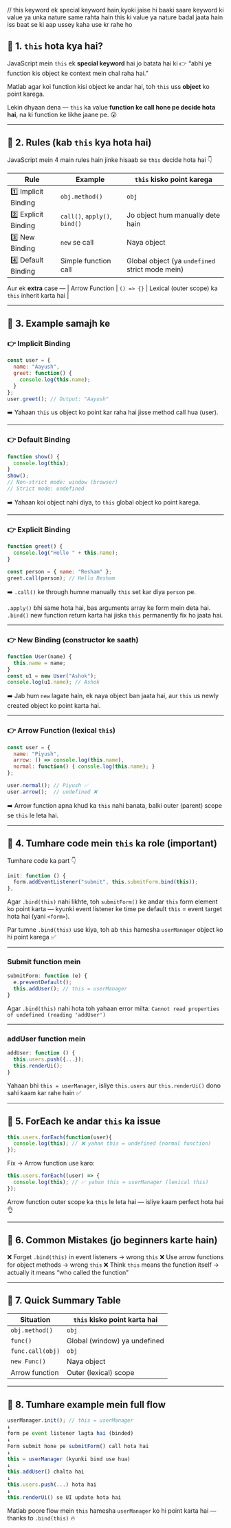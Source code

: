 // this keyword ek special keyword hain,kyoki jaise hi baaki saare keyword ki value ya unka nature same rahta hain this ki value ya nature badal jaata hain iss baat se ki aap ussey kaha use kr rahe ho 

## 🔹 1. `this` hota kya hai?

JavaScript mein `this` ek **special keyword** hai jo batata hai ki
👉 “abhi ye function kis object ke context mein chal raha hai.”

Matlab agar koi function kisi object ke andar hai,
toh `this` uss **object** ko point karega.

Lekin dhyaan dena — `this` ka value **function ke call hone pe decide hota hai**,
na ki function ke likhe jaane pe. 😮

---

## 🔹 2. Rules (kab `this` kya hota hai)

JavaScript mein 4 main rules hain jinke hisaab se `this` decide hota hai 👇

| Rule                 | Example                       | `this` kisko point karega                       |
| -------------------- | ----------------------------- | ----------------------------------------------- |
| 1️⃣ Implicit Binding | `obj.method()`                | `obj`                                           |
| 2️⃣ Explicit Binding | `call()`, `apply()`, `bind()` | Jo object hum manually dete hain                |
| 3️⃣ New Binding      | `new` se call                 | Naya object                                     |
| 4️⃣ Default Binding  | Simple function call          | Global object (ya `undefined` strict mode mein) |

Aur ek **extra** case —
| Arrow Function | `() => {}` | Lexical (outer scope) ka `this` inherit karta hai |

---

## 🔹 3. Example samajh ke

### 👉 Implicit Binding

```js
const user = {
  name: "Aayush",
  greet: function() {
    console.log(this.name);
  }
};
user.greet(); // Output: "Aayush"
```

➡️ Yahaan `this` us object ko point kar raha hai jisse method call hua (user).

---

### 👉 Default Binding

```js
function show() {
  console.log(this);
}
show(); 
// Non-strict mode: window (browser)
// Strict mode: undefined
```

➡️ Yahaan koi object nahi diya, to `this` global object ko point karega.

---

### 👉 Explicit Binding

```js
function greet() {
  console.log("Hello " + this.name);
}

const person = { name: "Resham" };
greet.call(person); // Hello Resham
```

➡️ `.call()` ke through humne manually `this` set kar diya `person` pe.

`.apply()` bhi same hota hai, bas arguments array ke form mein deta hai.
`.bind()` new function return karta hai jiska `this` permanently fix ho jaata hai.

---

### 👉 New Binding (constructor ke saath)

```js
function User(name) {
  this.name = name;
}
const u1 = new User("Ashok");
console.log(u1.name); // Ashok
```

➡️ Jab hum `new` lagate hain, ek naya object ban jaata hai,
aur `this` us newly created object ko point karta hai.

---

### 👉 Arrow Function (lexical `this`)

```js
const user = {
  name: "Piyush",
  arrow: () => console.log(this.name),
  normal: function() { console.log(this.name); }
};

user.normal(); // Piyush ✅
user.arrow();  // undefined ❌
```

➡️ Arrow function apna khud ka `this` nahi banata,
balki outer (parent) scope se `this` le leta hai.

---

## 🔹 4. Tumhare code mein `this` ka role (important)

Tumhare code ka part 👇

```js
init: function () {
  form.addEventListener("submit", this.submitForm.bind(this));
},
```

Agar `.bind(this)` nahi likhte,
toh `submitForm()` ke andar `this` form element ko point karta —
kyunki event listener ke time pe default `this` = event target hota hai (yani `<form>`).

Par tumne `.bind(this)` use kiya,
toh ab `this` hamesha `userManager` object ko hi point karega ✅

---

### Submit function mein

```js
submitForm: function (e) {
  e.preventDefault();
  this.addUser(); // this = userManager
}
```

Agar `.bind(this)` nahi hota toh yahaan error milta:
`Cannot read properties of undefined (reading 'addUser')`

---

### addUser function mein

```js
addUser: function () {
  this.users.push({...});
  this.renderUi();
}
```

Yahaan bhi `this = userManager`,
isliye `this.users` aur `this.renderUi()` dono sahi kaam kar rahe hain ✅

---

## 🔹 5. ForEach ke andar `this` ka issue

```js
this.users.forEach(function(user){
  console.log(this); // ❌ yahan this = undefined (normal function)
});
```

Fix → Arrow function use karo:

```js
this.users.forEach((user) => {
  console.log(this); // ✅ yahan this = userManager (lexical this)
});
```

Arrow function outer scope ka `this` le leta hai — isliye kaam perfect hota hai 👌

---

## 🔹 6. Common Mistakes (jo beginners karte hain)

❌ Forget `.bind(this)` in event listeners → wrong `this`
❌ Use arrow functions for object methods → wrong `this`
❌ Think `this` means the function itself → actually it means “who called the function”

---

## 🔹 7. Quick Summary Table

| Situation        | `this` kisko point karta hai |
| ---------------- | ---------------------------- |
| `obj.method()`   | `obj`                        |
| `func()`         | Global (window) ya undefined |
| `func.call(obj)` | `obj`                        |
| `new Func()`     | Naya object                  |
| Arrow function   | Outer (lexical) scope        |

---

## 🔹 8. Tumhare example mein full flow

```js
userManager.init(); // this = userManager
↓
form pe event listener lagta hai (binded)
↓
Form submit hone pe submitForm() call hota hai
↓
this = userManager (kyunki bind use hua)
↓
this.addUser() chalta hai
↓
this.users.push(...) hota hai
↓
this.renderUi() se UI update hota hai
```

Matlab poore flow mein `this` hamesha `userManager` ko hi point karta hai
— thanks to `.bind(this)` 🔥

